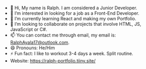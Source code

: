 - 👋 Hi, My name is Ralph. I am considered a Junior Developer. 
- 👀 I’m interested in looking for a job as a Front-End Developer. 
- 🌱 I’m currently learning React and making my own Portfolio. 
- 💞️ I’m looking to collaborate on projects that involve HTML, JS, JavaScript or C#.
- 📫 You can contact me through email, my email is: RalphAyala17@outlook.com.
- 😄 Pronouns: He/Him
- ⚡ Fun fact: I like to workout 3-4 days a week. Split routine.
- Website: https://ralph-portfolio.tiiny.site/
  

<!---
RalphA17/RalphA17 is a ✨ special ✨ repository because its `README.md` (this file) appears on your GitHub profile.
You can click the Preview link to take a look at your changes.
--->
